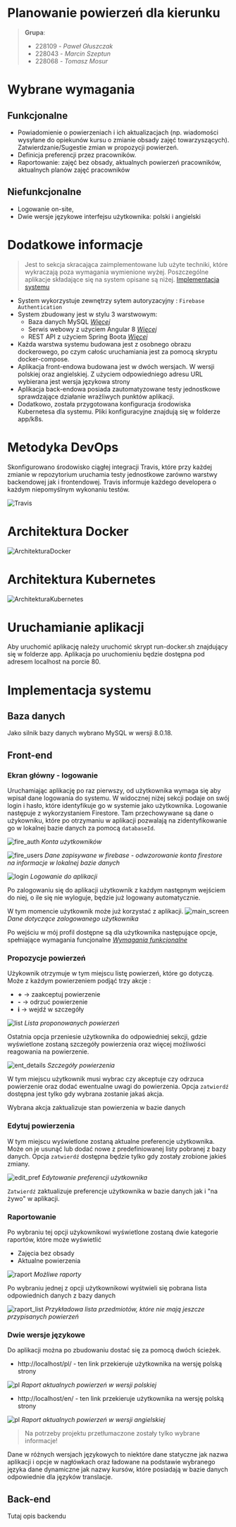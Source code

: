 # Planowanie powierzeń dla kierunku
> **Grupa**: 
> * 228109 - *Paweł Głuszczak* 
> * 228043 - *Marcin Szeptun*
> * 228068 - *Tomasz Mosur*

# Wybrane wymagania
## Funkcjonalne
* Powiadomienie o powierzeniach i ich aktualizacjach (np. wiadomości wysyłane do opiekunów kursu o zmianie obsady zajęć towarzyszących). Zatwierdzanie/Sugestie zmian w propozycji powierzeń. 
* Definicja preferencji przez pracowników.
* Raportowanie: zajęć bez obsady, aktualnych powierzeń pracowników, aktualnych planów zajęć pracowników 

## Niefunkcjonalne
* Logowanie on-site,
* Dwie wersje językowe interfejsu użytkownika: polski i angielski

# Dodatkowe informacje
> Jest to sekcja skracająca zaimplementowane lub użyte techniki, które wykraczają poza wymagania wymienione wyżej. Poszczególne aplikacje składające się na system opisane są niżej. [Implementacja systemu](#implementacja-systemu)

* System wykorzystuje zewnętrzy sytem autoryzacyjny : `Firebase Authentication`
* System zbudowany jest w stylu 3 warstwowym:
    * Baza danych MySQL *[Więcej](#baza-danych)*
    * Serwis webowy z użyciem Angular 8 *[Więcej](#front-end)*
    * REST API z użyciem Spring Boota *[Więcej](#back-end)*
* Każda warstwa systemu budowana jest z osobnego obrazu dockerowego, po czym całośc uruchamiania jest za pomocą skryptu docker-compose.
* Aplikacja front-endowa budowana jest w dwóch wersjach. W wersji polskiej oraz angielskiej. Z użyciem odpowiedniego adresu URL wybierana jest wersja językowa strony
* Aplikacja back-endowa posiada zautomatyzowane testy jednostkowe sprawdzające działanie wrażliwych punktów aplikacji.
* Dodatkowo, została przygotowana konfiguracja środowiska Kubernetesa dla systemu. Pliki konfiguracyjne znajdują się w folderze app/k8s.

# Metodyka DevOps
Skonfigurowano środowisko ciągłej integracji Travis, które przy każdej zmianie w repozytorium uruchamia testy jednostkowe zarówno warstwy backendowej jak i frontendowej. Travis informuje każdego developera o każdym niepomyślnym wykonaniu testów.

![Travis](https://github.com/mosurekImagination/it_system_design/blob/master/images/travis.jpg)

# Architektura Docker

![ArchitekturaDocker](https://github.com/mosurekImagination/it_system_design/blob/master/images/docker.jpg)

# Architektura Kubernetes

![ArchitekturaKubernetes](https://github.com/mosurekImagination/it_system_design/blob/master/images/kubernetes.jpg)

# Uruchamianie aplikacji
Aby uruchomić aplikację należy uruchomić skrypt run-docker.sh znajdujący się w folderze app. Aplikacja po uruchomieniu będzie dostępna pod adresem localhost na porcie 80.

# Implementacja systemu
## Baza danych
Jako silnik bazy danych wybrano MySQL w wersji 8.0.18. 

## Front-end
### Ekran główny - logowanie
Uruchamiając aplikację po raz pierwszy, od użytkownika wymaga się aby wpisał dane logowania do systemu. W widocznej niżej sekcji podaje on swój login i hasło, które identyfikuje go w systemie jako użytkownika. Logowanie następuje z wykorzystaniem Firestore. Tam przechowywane są dane o użykowniku, które po otrzymaniu w aplikacji pozwalają na zidentyfikowanie go w lokalnej bazie danych za pomocą `databaseId`.

![fire_auth](readme_resources/firebase_auth_users.png)
*Konta użytkowników*

![fire_users](readme_resources/firebase_database.png)
*Dane zapisywane w firebase - odwzorowanie konta firestore na informacje w lokalnej bazie danych*

![login](readme_resources/front_login.png)
*Logowanie do aplikacji*

Po zalogowaniu się do aplikacji użytkownik z każdym następnym wejściem do niej, o ile się nie wyloguje, będzie już logowany automatycznie.

W tym momencie użytkownik może już korzystać z aplikacji.
![main_screen](readme_resources/front_main_screen.png)
*Dane dotyczące zalogowanego użytkownika*

Po wejściu w mój profil dostępne są dla użytkownika następujące opcje, spełniające wymagania funcjonalne *[Wymagania funkcjonalne](#funkcjonalne)*

### **Propozycje powierzeń**
Użykownik otrzymuje w tym miejscu listę powierzeń, które go dotyczą. Może z każdym powierzeniem podjąć trzy akcje :
* **\+**  -> zaakceptuj powierzenie
* **\-**  -> odrzuć powierzenie
* **i**   -> wejdź w szczegóły

![list](readme_resources/front_entrustments_lis.png)
*Lista proponowanych powierzeń*

Ostatnia opcja przeniesie użytkownika do odpowiedniej sekcji, gdzie wyświetlone zostaną szczegóły powierzenia oraz więcej możliwości reagowania na powierzenie.

![ent_details](readme_resources/front_entrustments_details.png)
*Szczegóły powierzenia*

W tym miejscu użytkownik musi wybrac czy akceptuje czy odrzuca powierzenie oraz dodać ewentualne uwagi do powierzenia. Opcja `zatwierdź` dostępna jest tylko gdy wybrana zostanie jakaś akcja.

Wybrana akcja zaktualizuje stan powierzenia w bazie danych

### **Edytuj powierzenia**

W tym miejscu wyświetlone zostaną aktualne preferencje użytkownika. Może on je usunąć lub dodać nowe z predefiniowanej listy pobranej z bazy danych. Opcja `zatwierdź` dostępna będzie tylko gdy zostały zrobione jakieś zmiany.

![edit_pref](readme_resources/front_edit_preferences.png)
*Edytowanie preferencji użytkownika*

`Zatwierdź` zaktualizuje preferencje użytkownika w bazie danych jak i "na żywo" w aplikacji.

### Raportowanie
Po wybraniu tej opcji użykownikowi wyświetlone zostaną dwie kategorie raportów, które może wyświetlić
* Zajęcia bez obsady 
* Aktualne powierzenia 

![raport](readme_resources/front_raport_main.png)
*Możliwe raporty*

Po wybraniu jednej z opcji użytkownikowi wyśtwieli się pobrana lista odpowiednich danych z bazy danych

![raport_list](readme_resources/front_raport_list.png)
*Przykładowa lista przedmiotów, które nie mają jeszcze przypisanych powierzeń*

### Dwie wersje językowe

Do aplikacji można po zbudowaniu dostać się za pomocą dwóch ścieżek. 
 * http://localhost/pl/ - ten link przekieruje użytkownika na wersję polską strony 

![pl](readme_resources/front_ver_pl.png)
*Raport aktualnych powierzeń w wersji polskiej*

 * http://localhost/en/ - ten link przekieruje użytkownika na wersję polską strony 

![pl](readme_resources/front_ver_en.png)
*Raport aktualnych powierzeń w wersji angielskiej*

> Na potrzeby projektu przetłumaczone zostały tylko wybrane informacje!

Dane w różnych wersjach językowych to niektóre dane statyczne jak nazwa aplikacji i opcje w nagłówkach oraz ładowane na podstawie wybranego języka dane dynamiczne jak nazwy kursów, które posiadają w bazie danych odpowiednie dla języków translacje.

## Back-end
Tutaj opis backendu

